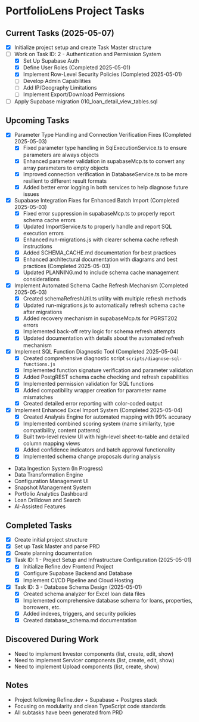 # PortfolioLens Project Tasks

## Current Tasks (2025-05-07)
- [x] Initialize project setup and create Task Master structure
- [ ] Work on Task ID: 2 - Authentication and Permission System
  - [x] Set Up Supabase Auth
  - [x] Define User Roles (Completed 2025-05-01)
  - [x] Implement Row-Level Security Policies (Completed 2025-05-01)
  - [ ] Develop Admin Capabilities
  - [ ] Add IP/Geography Limitations
  - [ ] Implement Export/Download Permissions
- [ ] Apply Supabase migration 010_loan_detail_view_tables.sql

## Upcoming Tasks
- [x] Parameter Type Handling and Connection Verification Fixes (Completed 2025-05-03)
  - [x] Fixed parameter type handling in SqlExecutionService.ts to ensure parameters are always objects
  - [x] Enhanced parameter validation in supabaseMcp.ts to convert any array parameters to empty objects
  - [x] Improved connection verification in DatabaseService.ts to be more resilient to different result formats
  - [x] Added better error logging in both services to help diagnose future issues
- [x] Supabase Integration Fixes for Enhanced Batch Import (Completed 2025-05-03)
  - [x] Fixed error suppression in supabaseMcp.ts to properly report schema cache errors
  - [x] Updated ImportService.ts to properly handle and report SQL execution errors
  - [x] Enhanced run-migrations.js with clearer schema cache refresh instructions
  - [x] Added SCHEMA_CACHE.md documentation for best practices
  - [x] Enhanced architectural documentation with diagrams and best practices (Completed 2025-05-03)
  - [x] Updated PLANNING.md to include schema cache management considerations
- [x] Implement Automated Schema Cache Refresh Mechanism (Completed 2025-05-03)
  - [x] Created schemaRefreshUtil.ts utility with multiple refresh methods
  - [x] Updated run-migrations.js to automatically refresh schema cache after migrations
  - [x] Added recovery mechanism in supabaseMcp.ts for PGRST202 errors
  - [x] Implemented back-off retry logic for schema refresh attempts
  - [x] Updated documentation with details about the automated refresh mechanism
- [x] Implement SQL Function Diagnostic Tool (Completed 2025-05-04)
  - [x] Created comprehensive diagnostic script `scripts/diagnose-sql-functions.js`
  - [x] Implemented function signature verification and parameter validation
  - [x] Added PostgREST schema cache checking and refresh capabilities
  - [x] Implemented permission validation for SQL functions
  - [x] Added compatibility wrapper creation for parameter name mismatches
  - [x] Created detailed error reporting with color-coded output
- [x] Implement Enhanced Excel Import System (Completed 2025-05-04)
  - [x] Created Analysis Engine for automated mapping with 99% accuracy
  - [x] Implemented combined scoring system (name similarity, type compatibility, content patterns)
  - [x] Built two-level review UI with high-level sheet-to-table and detailed column mapping views
  - [x] Added confidence indicators and batch approval functionality
  - [x] Implemented schema change proposals during analysis
- Data Ingestion System (In Progress)
- Data Transformation Engine
- Configuration Management UI
- Snapshot Management System
- Portfolio Analytics Dashboard
- Loan Drilldown and Search
- AI-Assisted Features

## Completed Tasks
- [x] Create initial project structure
- [x] Set up Task Master and parse PRD
- [x] Create planning documentation
- [x] Task ID: 1 - Project Setup and Infrastructure Configuration (2025-05-01)
  - [x] Initialize Refine.dev Frontend Project
  - [x] Configure Supabase Backend and Database
  - [x] Implement CI/CD Pipeline and Cloud Hosting
- [x] Task ID: 3 - Database Schema Design (2025-05-01)
  - [x] Created schema analyzer for Excel loan data files
  - [x] Implemented comprehensive database schema for loans, properties, borrowers, etc.
  - [x] Added indexes, triggers, and security policies
  - [x] Created database_schema.md documentation

## Discovered During Work
- Need to implement Investor components (list, create, edit, show)
- Need to implement Servicer components (list, create, edit, show)
- Need to implement Upload components (list, create, show)

## Notes
- Project following Refine.dev + Supabase + Postgres stack
- Focusing on modularity and clean TypeScript code standards
- All subtasks have been generated from PRD
